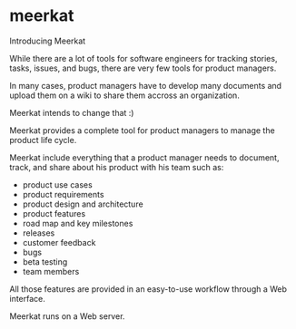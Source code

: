 # meerkat

Introducing Meerkat

While there are a lot of tools for software engineers for tracking stories, tasks, issues, and bugs, there are very few tools for product managers.

In many cases, product managers have to develop many documents and upload them on a wiki to share them accross an organization.

Meerkat intends to change that :)

Meerkat provides a complete tool for product managers to manage the product life cycle.

Meerkat include everything that a product manager needs to document, track, and share about his product with his team such as:

- product use cases
- product requirements
- product design and architecture
- product features
- road map and key milestones
- releases
- customer feedback
- bugs
- beta testing
- team members

All those features are provided in an easy-to-use workflow through a Web interface.

Meerkat runs on a Web server.
